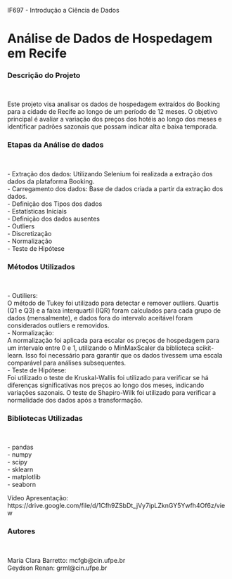 <p> IF697 - Introdução a Ciência de Dados </p>
<h1>Análise de Dados de Hospedagem em Recife</h1>

<h3>Descrição do Projeto</h3>
<br>  
<p>Este projeto visa analisar os dados de hospedagem extraídos do Booking para a cidade de Recife ao longo de um período de 12 meses. O objetivo principal é avaliar a variação dos preços dos hotéis ao longo dos meses e identificar padrões sazonais que possam indicar alta e baixa temporada. </p>

<h3>Etapas da Análise de dados</h3>
<br>
<p>
  - Extração dos dados: Utilizando Selenium foi realizada a extração dos dados da plataforma Booking. <br>
  - Carregamento dos dados: Base de dados criada a partir da extração dos dados. <br>
  - Definição dos Tipos dos dados <br>
  - Estatísticas Iniciais <br>
  - Definição dos dados ausentes <br>
  - Outliers<br>
  - Discretização <br>
  - Normalização <br>
  - Teste de Hipótese <br>
</p>

<h3> Métodos Utilizados </h3>
<br>
<p> 
  - Outiliers: <br>
  O método de Tukey foi utilizado para detectar e remover outliers. Quartis (Q1 e Q3) e a faixa interquartil (IQR) foram calculados para cada grupo de dados (mensalmente), e dados fora do intervalo aceitável foram considerados outliers e removidos. <br>
  - Normalização:
  <br>
  A normalização foi aplicada para escalar os preços de hospedagem para um intervalo entre 0 e 1, utilizando o MinMaxScaler da biblioteca scikit-learn. Isso foi necessário para garantir que os dados tivessem uma escala comparável para análises subsequentes. <br>
  - Teste de Hipótese:
  <br>
  Foi utilizado o teste de Kruskal-Wallis foi utilizado para verificar se há diferenças significativas nos preços ao longo dos meses, indicando variações sazonais. O teste de Shapiro-Wilk foi utilizado para verificar a normalidade dos dados após a transformação.
</p>

<h3> Bibliotecas Utilizadas </h3>
<br>
<p>
  - pandas <br>
  - numpy <br>
  - scipy <br>
  - sklearn <br>
  - matplotlib <br>
  - seaborn <br>
</p>

<p>Vídeo Apresentação: https://drive.google.com/file/d/1Cfh9ZSbDt_jVy7ipLZknGY5Ywfh4Of6z/view</p>

<h3> Autores </h3>
<br>
<p> Maria Clara Barretto: mcfgb@cin.ufpe.br <br>
  Geydson Renan: grml@cin.ufpe.br
</p>
